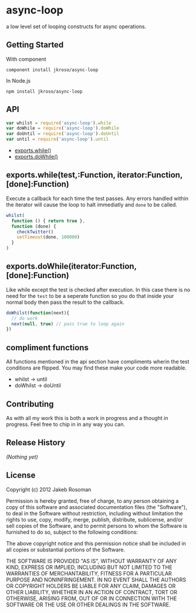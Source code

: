 # async-loop

a low level set of looping constructs for async operations.

## Getting Started

With component  

`component install jkroso/async-loop`

In Node.js  

`npm install jkroso/async-loop`

## API

```javascript
var whilst = require('async-loop').while
var doWhile = require('async-loop').doWhile
var doUntil = require('async-loop').doUntil
var until = require('async-loop').until
```
  - [exports.while()](#exportswhiletestfunctioniteratorfunctiondonefunction)
  - [exports.doWhile()](#exportsdowhileiteratorfunctiondonefunction)

## exports.while(test,:Function, iterator:Function, [done]:Function)

  Execute a callback for each time the test passes. Any 
  errors handled within the iterator will cause the loop
  to halt immediatly and `done` to be called.
  
```js
whilst(
  function () { return true },
  function (done) {
    checkTwitter()
    setTimeout(done, 100000)
  }
)
```

## exports.doWhile(iterator:Function, [done]:Function)

  Like while except the test is checked after execution. In this
  case there is no need for the `test` to be a seperate function
  so you do that inside your normal body then pass the result to 
  the callback.
  
```js
doWhilst(function(next){
  // do work
  next(null, true) // pass true to loop again
})
```


## compliment functions

All functions mentioned in the api section have compliments wherin the test conditions are flipped. You may find these make your code more readable.

- whilst -> until
- doWhilst -> doUntil

## Contributing
As with all my work this is both a work in progress and a thought in progress. Feel free to chip in in any way you can.

## Release History
_(Nothing yet)_

## License
Copyright (c) 2012 Jakeb Rosoman

Permission is hereby granted, free of charge, to any person
obtaining a copy of this software and associated documentation
files (the "Software"), to deal in the Software without
restriction, including without limitation the rights to use,
copy, modify, merge, publish, distribute, sublicense, and/or sell
copies of the Software, and to permit persons to whom the
Software is furnished to do so, subject to the following
conditions:

The above copyright notice and this permission notice shall be
included in all copies or substantial portions of the Software.

THE SOFTWARE IS PROVIDED "AS IS", WITHOUT WARRANTY OF ANY KIND,
EXPRESS OR IMPLIED, INCLUDING BUT NOT LIMITED TO THE WARRANTIES
OF MERCHANTABILITY, FITNESS FOR A PARTICULAR PURPOSE AND
NONINFRINGEMENT. IN NO EVENT SHALL THE AUTHORS OR COPYRIGHT
HOLDERS BE LIABLE FOR ANY CLAIM, DAMAGES OR OTHER LIABILITY,
WHETHER IN AN ACTION OF CONTRACT, TORT OR OTHERWISE, ARISING
FROM, OUT OF OR IN CONNECTION WITH THE SOFTWARE OR THE USE OR
OTHER DEALINGS IN THE SOFTWARE.
